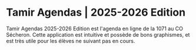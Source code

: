 # Tamir Agendas | 2025-2026 Edition
Tamir Agendas 2025-2026 Edition est l'agenda en ligne de la 1071 au CO Sécheron. Cette application est intuitive et possède de bons graphismes, et est très utile pour les élèves ne suivant pas en cours.
